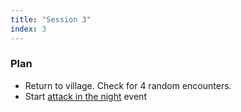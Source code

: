 ```yaml
---
title: "Session 3"
index: 3
---
```


### Plan

- Return to village. Check for 4 random encounters.
- Start [attack in the night] event

[attack in the night]: ../../chapters/chapter-aymeluma/#attack-in-the-night

